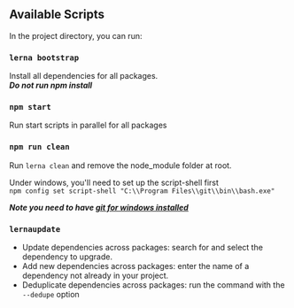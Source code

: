 ## Available Scripts

In the project directory, you can run:

### `lerna bootstrap`

Install all dependencies for all packages.<br>
**_Do not run npm install_**

### `npm start`

Run start scripts in parallel for all packages

### `npm run clean`

Run `lerna clean` and remove the node_module folder at root.

Under windows, you'll need to set up the script-shell first<br>
`npm config set script-shell "C:\\Program Files\\git\\bin\\bash.exe"`

**_Note you need to have [git for windows installed](https://git-scm.com/download/win)_**

### `lernaupdate`

- Update dependencies across packages: search for and select the dependency to upgrade.
- Add new dependencies across packages: enter the name of a dependency not already in your project.
- Deduplicate dependencies across packages: run the command with the `--dedupe` option

